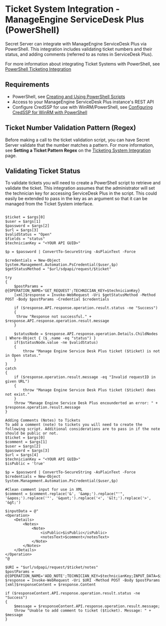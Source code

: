 [title]: # (ManageEngine ServiceDesk Plus)
[tags]: # (manageengine,servicedesk plus,integration,powershell)
[priority]: # (1000)

# Ticket System Integration - ManageEngine ServiceDesk Plus (PowerShell)

Secret Server can integrate with ManageEngine ServiceDesk Plus via PowerShell. This integration includes validating ticket numbers and  their status, and adding comments (referred to as notes in ServiceDesk Plus).

For more information about integrating Ticket Systems with PowerShell, see [PowerShell Ticketing Integration](../powershell-integration/index.md)

## Requirements

* PowerShell, see [Creating and Using PowerShell Scripts](../../api-scripting/creating-using-powershell-scripts/index.md)
* Access to your ManageEngine ServiceDesk Plus instance's REST API
* Configure CredSSP for use with WinRM/PowerShell, see [Configuring CredSSP for WinRM with PowerShell](../../authentication/configuring-credssp-for-winrm-with-powershell/index.md)

## Ticket Number Validation Pattern (Regex)

Before making a call to the ticket validation script, you can have Secret Server validate that the number matches a pattern. For more information, see **Setting a Ticket Pattern Regex** on the [Ticketing System Integration](../index.md) page.

## Validating Ticket Status

To validate tickets you will need to create a PowerShell script to retrieve and validate the ticket. This integration assumes that the administrator will set the technician key for accessing ServiceDesk Plus in the script. This could easily be extended to pass in the key as an argument so that it can be managed from the Ticket System interface.

~~~~

$ticket = $args[0]
$user = $args[1]
$password = $args[2]
$url = $args[3]
$validStatus = "Open"
$fields = "status"
$technicianKey = "<YOUR API GUID>"

$p = $password | ConvertTo-SecureString -AsPlainText -Force

$credentials = New-Object System.Management.Automation.PsCredential($user,$p)
$getStatusMethod = "$url/sdpapi/request/$ticket"

try
{
    $postParams = @{OPERATION_NAME='GET_REQUEST';TECHNICIAN_KEY=$technicianKey}
    [xml]$response = Invoke-WebRequest -Uri $getStatusMethod -Method POST -Body $postParams -Credential $credentials

    if ($response.API.response.operation.result.status -ne "Success")
    {
     throw "Response not successful." + $response.API.response.operation.result.message
    }

    $statusNode = $response.API.response.operation.Details.ChildNodes | Where-Object { ($_.name -eq "status") } 
    if($statusNode.value -ne $validStatus)
    {
        throw "Manage Engine Service Desk Plus ticket ($ticket) is not in Open status."
    }
}
catch
{
    if ($response.operation.result.message -eq "Invalid requestID in given URL")
    {
        throw "Manage Engine Service Desk Plus ticket ($ticket) does not exist."
    }
    throw "Manage Engine Service Desk Plus encounderted an error: " + $response.operation.result.message
}
 
Adding Comments (Notes) to Tickets
To add a comment (note) to tickets you will need to create the following script. Additional considerations are to pass in if the note should be public or not.
$ticket = $args[0]
$comment = $args[1]
$user = $args[2]
$password = $args[3]
$url = $args[4]
$technicianKey = "<YOUR API GUID>"
$isPublic = 'true'

$p = $password | ConvertTo-SecureString -AsPlainText -Force
$credentials = New-Object System.Management.Automation.PsCredential($user,$p)

#Clean comment input for use in XML
$comment = $comment.replace('&', '&amp;').replace("'", '&apos;').replace('"', '&quot;').replace('<', '&lt;').replace('>', '&gt;')

$inputData = @"
<Operation>
    <Details>
        <Notes>
            <Note>
                <isPublic>$isPublic</isPublic>
                <notesText>$comment</notesText>
            </Note>
        </Notes>
    </Details>
</Operation>
"@

$URI = "$url/sdpapi/request/$ticket/notes"
$postParams = @{OPERATION_NAME='ADD_NOTE';TECHNICIAN_KEY=$technicianKey;INPUT_DATA=$inputData}
$response = Invoke-WebRequest -Uri $URI -Method POST -Body $postParams
[xml]$responseContent = $response.Content

if ($responseContent.API.response.operation.result.status -ne "Success")
{
    $message = $responseContent.API.response.operation.result.message;
    throw "Unable to add comment to ticket ($ticket). Message: " + $message
}
~~~~